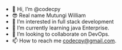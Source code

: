 - 👋 Hi, I’m @codecpy
- 😎 Real name Mutungi William
- 👀 I’m interested in full stack development
- 🌱 I’m currently learning java Enterprise.
- 💞️ I’m looking to collaborate on DevOps.
- 📫 How to reach me codecpy@gmail.com.

<!---
codecpy/codecpy is a ✨ special ✨ repository because its `README.md` (this file) appears on your GitHub profile.
You can click the Preview link to take a look at your changes.
--->
